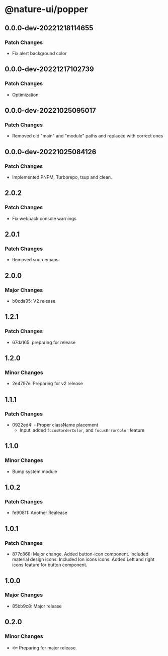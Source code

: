 # @nature-ui/popper

## 0.0.0-dev-20221218114655

### Patch Changes

- Fix alert background color

## 0.0.0-dev-20221217102739

### Patch Changes

- Optimization

## 0.0.0-dev-20221025095017

### Patch Changes

- Removed old "main" and "module" paths and replaced with correct ones

## 0.0.0-dev-20221025084126

### Patch Changes

- Implemented PNPM, Turborepo, tsup and clean.

## 2.0.2

### Patch Changes

- Fix webpack console warnings

## 2.0.1

### Patch Changes

- Removed sourcemaps

## 2.0.0

### Major Changes

- b0cda95: V2 release

## 1.2.1

### Patch Changes

- 67da165: preparing for release

## 1.2.0

### Minor Changes

- 2e4797e: Preparing for v2 release

## 1.1.1

### Patch Changes

- 0922ed4: - Proper className placement
  - Input: added `focusBorderColor`, and `focusErrorColor` feature

## 1.1.0

### Minor Changes

- Bump system module

## 1.0.2

### Patch Changes

- fe90811: Another Realease

## 1.0.1

### Patch Changes

- 877c868: Major change. Added button-icon component. Included material design
  icons. Included Ion icons icons. Added Left and right icons feature for button
  component.

## 1.0.0

### Major Changes

- 85bb9c8: Major release

## 0.2.0

### Minor Changes

- 🐟 Preparing for major release.
